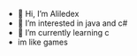 - 👋 Hi, I’m Aliledex
- 👀 I’m interested in java and c#
- 🌱 I’m currently learning c 
- im like games

<!---
aliledexfio/aliledexfio is a ✨ special ✨ repository because its `README.md` (this file) appears on your GitHub profile.
You can click the Preview link to take a look at your changes.
--->
